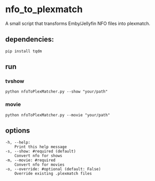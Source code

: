 # nfo_to_plexmatch

A small script that transforms Emby/Jellyfin NFO files into plexmatch.

## dependencies:
`pip install tqdm`

## run

### tvshow

`python nfoToPlexMatcher.py --show "your/path"`

### movie

`python nfoToPlexMatcher.py --movie "your/path"`

## options
```
-h, --help:
    Print this help message
-s, --show: #required (default)
    Convert nfo for shows
-m, --movie: #required
    Convert nfo for movies
-o, --override: #optional (default: False)
    Override existing .plexmatch files
```